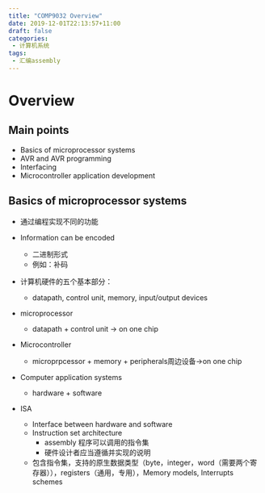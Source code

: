 ```yaml
---
title: "COMP9032 Overview"
date: 2019-12-01T22:13:57+11:00
draft: false
categories:
 - 计算机系统
tags:
 - 汇编assembly
---
```


# Overview

## Main points

- Basics of microprocessor systems
- AVR and AVR programming
- Interfacing
- Microcontroller application development

## Basics of microprocessor systems

- 通过编程实现不同的功能
- Information can be encoded
  - 二进制形式
  - 例如：补码

- 计算机硬件的五个基本部分：
  - datapath, control unit, memory, input/output devices

- microprocessor
  - datapath + control unit -> on one chip

- Microcontroller
  - microprpcessor + memory + peripherals周边设备->on one chip

- Computer application systems
  - hardware + software

- ISA
  - Interface between hardware and software
  - Instruction set architecture
    - assembly 程序可以调用的指令集
    - 硬件设计者应当遵循并实现的说明
  - 包含指令集，支持的原生数据类型（byte，integer，word（需要两个寄存器）），registers（通用，专用），Memory models, Interrupts schemes